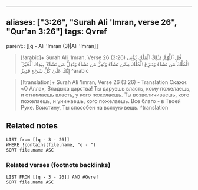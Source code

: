 
---
aliases: ["3:26", "Surah Ali 'Imran, verse 26", "Qur'an 3:26"]
tags: Qvref
---

parent:: [[q - Ali 'Imran (3)|Ali 'Imran]]

> [!arabic]+ Surah Ali 'Imran, Verse 26 (3:26)
> <span class="quran-arabic">قُلِ ٱللَّهُمَّ مَـٰلِكَ ٱلْمُلْكِ تُؤْتِى ٱلْمُلْكَ مَن تَشَآءُ وَتَنزِعُ ٱلْمُلْكَ مِمَّن تَشَآءُ وَتُعِزُّ مَن تَشَآءُ وَتُذِلُّ مَن تَشَآءُ ۖ بِيَدِكَ ٱلْخَيْرُ ۖ إِنَّكَ عَلَىٰ كُلِّ شَىْءٍ قَدِيرٌ</span>
^arabic

> [!translation]+ Surah Ali 'Imran, Verse 26 (3:26) - Translation
> Скажи: «О Аллах, Владыка царства! Ты даруешь власть, кому пожелаешь, и отнимаешь власть, у кого пожелаешь. Ты возвеличиваешь, кого пожелаешь, и унижаешь, кого пожелаешь. Все благо - в Твоей Руке. Воистину, Ты способен на всякую вещь.
^translation



## Related notes
```dataview
LIST from [[q - 3 - 26]]
WHERE !contains(file.name, "q - ")
SORT file.name ASC
```

### Related verses (footnote backlinks)
```dataview
LIST FROM [[q - 3 - 26]] AND #Qvref
SORT file.name ASC
```

